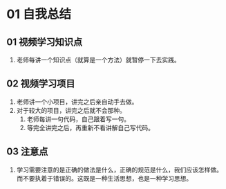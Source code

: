 # 01 自我总结

## 01 视频学习知识点

1. 老师每讲一个知识点（就算是一个方法）就暂停一下去实践。

## 02 视频学习项目

1. 老师讲一个小项目，讲完之后亲自动手去做。
2. 对于较大的项目，讲完之后就不会那种。
   1. 老师每讲一句代码，自己跟着写一句。
   2. 等完全讲完之后，再重新不看讲解自己写代码。



## 03 注意点

1. 学习需要注意的是正确的做法是什么，正确的规范是什么，我们应该怎样做。而不要执着于错误的。这既是一种生活思想，也是一种学习思想。